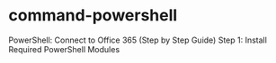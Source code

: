 # command-powershell
PowerShell: Connect to Office 365 (Step by Step Guide)
Step 1: Install Required PowerShell Modules
